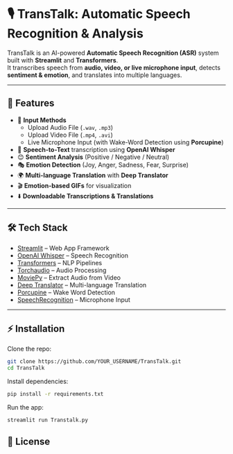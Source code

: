 # 🎙️ TransTalk: Automatic Speech Recognition & Analysis

TransTalk is an AI-powered **Automatic Speech Recognition (ASR)** system built with **Streamlit** and **Transformers**.  
It transcribes speech from **audio, video, or live microphone input**, detects **sentiment & emotion**, and translates into multiple languages.

---

## 🚀 Features
- 🎤 **Input Methods**
  - Upload Audio File (`.wav`, `.mp3`)
  - Upload Video File (`.mp4`, `.avi`)
  - Live Microphone Input (with Wake-Word Detection using **Porcupine**)
- 📝 **Speech-to-Text** transcription using **OpenAI Whisper**
- 😊 **Sentiment Analysis** (Positive / Negative / Neutral)
- 🎭 **Emotion Detection** (Joy, Anger, Sadness, Fear, Surprise)
- 🌍 **Multi-language Translation** with **Deep Translator**
- 🎬 **Emotion-based GIFs** for visualization
- ⬇️ **Downloadable Transcriptions & Translations**

---

## 🛠️ Tech Stack
- [Streamlit](https://streamlit.io/) – Web App Framework
- [OpenAI Whisper](https://huggingface.co/openai/whisper-large-v2) – Speech Recognition
- [Transformers](https://huggingface.co/transformers/) – NLP Pipelines
- [Torchaudio](https://pytorch.org/audio/) – Audio Processing
- [MoviePy](https://zulko.github.io/moviepy/) – Extract Audio from Video
- [Deep Translator](https://pypi.org/project/deep-translator/) – Multi-language Translation
- [Porcupine](https://picovoice.ai/platform/porcupine/) – Wake Word Detection
- [SpeechRecognition](https://pypi.org/project/SpeechRecognition/) – Microphone Input

---

## ⚡ Installation
Clone the repo:
```bash
git clone https://github.com/YOUR_USERNAME/TransTalk.git
cd TransTalk
```

Install dependencies:
```bash
pip install -r requirements.txt
```

Run the app:
```bash
streamlit run Transtalk.py
```

## 📜 License

